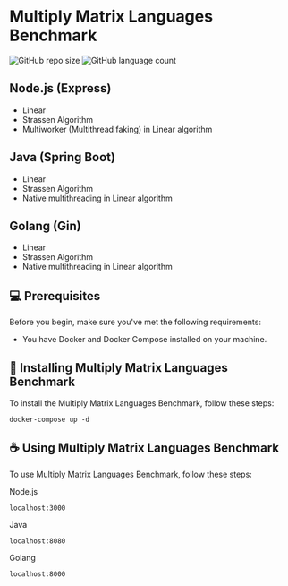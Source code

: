 # Multiply Matrix Languages ​​Benchmark

![GitHub repo size](https://img.shields.io/github/repo-size/LuizFantin/tcc-benchmark?style=for-the-badge)
![GitHub language count](https://img.shields.io/github/languages/count/LuizFantin/tcc-benchmark?style=for-the-badge)

## Node.js (Express)
- Linear
- Strassen Algorithm
- Multiworker (Multithread faking) in Linear algorithm
  
## Java (Spring Boot)
- Linear
- Strassen Algorithm
- Native multithreading in Linear algorithm

## Golang (Gin)
- Linear
- Strassen Algorithm
- Native multithreading in Linear algorithm

## 💻 Prerequisites

Before you begin, make sure you've met the following requirements:

- You have Docker and Docker Compose installed on your machine.


## 🚀 Installing Multiply Matrix Languages ​​Benchmark

To install the Multiply Matrix Languages ​​Benchmark, follow these steps:


```
docker-compose up -d
```

## ☕ Using Multiply Matrix Languages ​​Benchmark

To use Multiply Matrix Languages ​​Benchmark, follow these steps:

Node.js
```
localhost:3000
```

Java
```
localhost:8080
```

Golang
```
localhost:8000
```